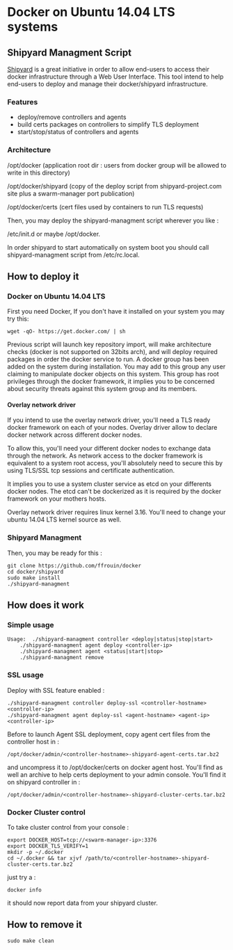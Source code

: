 # Docker on Ubuntu 14.04 LTS systems

## Shipyard Managment Script
[Shipyard](https://shipyard-project.com/) is a great initiative in order to allow end-users to access
their docker infrastructure through a Web User Interface. This tool
intend to help end-users to deploy and manage their docker/shipyard
infrastructure.

### Features
* deploy/remove controllers and agents
* build certs packages on controllers to simplify TLS deployment
* start/stop/status of controllers and agents

### Architecture
/opt/docker (application root dir : users from docker group will
be allowed to write in this directory)

/opt/docker/shipyard (copy of the deploy script from shipyard-project.com
site plus a swarm-manager port publication)

/opt/docker/certs (cert files used by containers to run TLS requests)

Then, you may deploy the shipyard-managment script wherever you like :

/etc/init.d or maybe /opt/docker.

In order shipyard to start automatically on system boot you should call
shipyard-managment script from /etc/rc.local.

## How to deploy it

### Docker on Ubuntu 14.04 LTS

First you need Docker, If you don't have it installed on your system
you may try this:

	wget -qO- https://get.docker.com/ | sh

Previous script will launch key repository import, will make architecture checks (docker is not supported on 32bits arch), and will deploy required packages in order the docker service to run. A docker group has been added on the system during installation. You may add to this group any user claiming to manipulate docker objects on this system. This group has root privileges through the docker framework, it implies you to be concerned about security threats against this system group and its members.

#### Overlay network driver

If you intend to use the overlay network driver, you'll need a TLS ready docker
framework on each of your nodes. Overlay driver allow to declare docker
network across different docker nodes.

To allow this, you'll need your different docker nodes to exchange data
through the network. As network access to the docker framework is equivalent
to a system root access, you'll absolutely need to secure this by using
TLS/SSL tcp sessions and certificate authentication.

It implies you to use a system cluster service as etcd on your differents
docker nodes. The etcd can't be dockerized as it is required by the docker
framework on your mothers hosts.

Overlay network driver requires linux kernel 3.16. You'll need to change
your ubuntu 14.04 LTS kernel source as well.

### Shipyard Managment

Then, you may be ready for this :

	git clone https://github.com/ffrouin/docker
	cd docker/shipyard
	sudo make install
	./shipyard-managment

## How does it work

### Simple usage

	Usage:  ./shipyard-managment controller <deploy|status|stop|start>
		./shipyard-managment agent deploy <controller-ip>
		./shipyard-managment agent <status|start|stop>
		./shipyard-managment remove

### SSL usage

Deploy with SSL feature enabled :

	./shipyard-managment controller deploy-ssl <controller-hostname> <controller-ip>
	./shipyard-managment agent deploy-ssl <agent-hostname> <agent-ip> <controller-ip>

Before to launch Agent SSL deployment, copy agent cert files
from the controller host in :

	/opt/docker/admin/<controller-hostname>-shipyard-agent-certs.tar.bz2

and uncompress it to /opt/docker/certs on docker agent host.
You'll find as well an archive to help certs deployment to your
admin console. You'll find it on shipyard controller in :

	/opt/docker/admin/<controller-hostname>-shipyard-cluster-certs.tar.bz2

### Docker Cluster control

To take cluster control from your console :

	export DOCKER_HOST=tcp://<swarm-manager-ip>:3376
	export DOCKER_TLS_VERIFY=1
	mkdir -p ~/.docker
	cd ~/.docker && tar xjvf /path/to/<controller-hostname>-shipyard-cluster-certs.tar.bz2

just try a :

	docker info

it should now report data from your shipyard cluster.


## How to remove it

	sudo make clean

